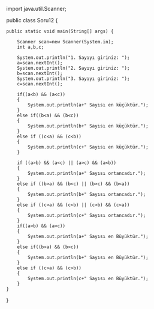 import java.util.Scanner;

public class Soru12 {

	public static void main(String[] args) {
		
		Scanner scan=new Scanner(System.in);
		int a,b,c;
		
		System.out.println("1. Sayıyı giriniz: ");
		a=scan.nextInt();
		System.out.println("2. Sayıyı giriniz: ");
		b=scan.nextInt();
		System.out.println("3. Sayıyı giriniz: ");
		c=scan.nextInt();
		
		if((a<b) && (a<c))
		{
			System.out.println(a+" Sayısı en küçüktür.");
		}
		else if((b<a) && (b<c))
		{
			System.out.println(b+" Sayısı en küçüktür.");
		}
		else if ((c<a) && (c<b))
		{
			System.out.println(c+" Sayısı en küçüktür.");
		}
		
		if ((a>b) && (a<c) || (a>c) && (a<b))
		{
			System.out.println(a+" Sayısı ortancadır.");
		}
		else if ((b>a) && (b<c) || (b>c) && (b<a))
		{
			System.out.println(b+" Sayısı ortancadır.");
		}
		else if ((c>a) && (c<b) || (c>b) && (c<a))
		{
			System.out.println(c+" Sayısı ortancadır.");
		}
		if((a>b) && (a>c))
		{
			System.out.println(a+" Sayısı en Büyüktür.");
		}
		else if((b>a) && (b>c))
		{
			System.out.println(b+" Sayısı en Büyüktür.");
		}
		else if ((c>a) && (c>b))
		{
			System.out.println(c+" Sayısı en Büyüktür.");
		}
	}

}
